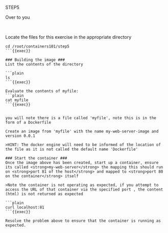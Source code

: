 STEP5

Over to you

<br>

Locate the files for this exercise in the appropriate directory
```plain
cd /root/containers101/step5
```{{exec}}

### Building the image ###
List the contents of the directory

```plain
ls
```{{exec}}

Evaluate the contents of myfile:
```plain
cat myfile
```{{exec}}


you will note there is a file called 'myfile', note this is in the form of a Dockerfile

Create an image from 'myfile' with the name my-web-server-image and version 0.0.1

>HINT: The docker engine will need to be informed of the location of the file as it is not called the default name 'Dockerfile'

### Start the container ###
Once the image above has been created, start up a container, ensure its called <strong>my-web-server</strong> the mapping this should run on <strong>port 81 of the host</strong> and mapped to <strong>port 80 on the container</strong> itself

>Note the container is not operating as expected, if you attempt to access the URL of that container via the specified port , the content (html) is not returned as expected

```plain
curl localhost:81
```{{exec}}

Resolve the problem above to ensure that the container is running as expected.








